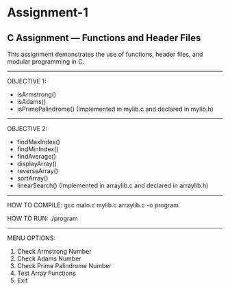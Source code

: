 # Assignment-1
C Assignment — Functions and Header Files
------------------------------------------

This assignment demonstrates the use of functions, header files, and modular programming in C.

------------------------------------------
OBJECTIVE 1:
- isArmstrong()
- isAdams()
- isPrimePalindrome()
(Implemented in mylib.c and declared in mylib.h)

------------------------------------------
OBJECTIVE 2:
- findMaxIndex()
- findMinIndex()
- findAverage()
- displayArray()
- reverseArray()
- sortArray()
- linearSearch()
(Implemented in arraylib.c and declared in arraylib.h)

------------------------------------------
HOW TO COMPILE:
gcc main.c mylib.c arraylib.c -o program

HOW TO RUN:
./program

------------------------------------------
MENU OPTIONS:
1. Check Armstrong Number
2. Check Adams Number
3. Check Prime Palindrome Number
4. Test Array Functions
5. Exit
